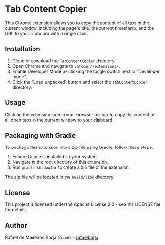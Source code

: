 
# Tab Content Copier

This Chrome extension allows you to copy the content of all tabs in the current window, including the page's title, the current timestamp, and the URL to your clipboard with a single click.

## Installation

1. Clone or download the `TabContentCopier` directory.
2. Open Chrome and navigate to `chrome://extensions/`.
3. Enable Developer Mode by clicking the toggle switch next to "Developer mode".
4. Click the "Load unpacked" button and select the `TabContentCopier` directory.

## Usage

Click on the extension icon in your browser toolbar to copy the content of all open tabs in the current window to your clipboard.

## Packaging with Gradle

To package this extension into a zip file using Gradle, follow these steps:

1. Ensure Gradle is installed on your system.
2. Navigate to the root directory of this extension.
3. Run `gradle shadowJar` to create a zip file of the extension.

The zip file will be located in the `build/libs` directory.

## License

This project is licensed under the Apache License 2.0 - see the LICENSE file for details.

## Author

Rafael de Medeiros Borja Gomes - [rafaelborja](https://github.com/rafaelborja)
